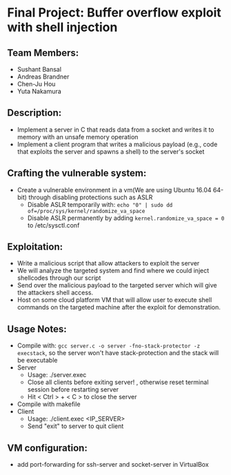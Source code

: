 # Final Project: Buffer overflow exploit with shell injection

## Team Members: 
 - Sushant Bansal
 - Andreas Brandner
 - Chen-Ju Hou
 - Yuta Nakamura

## Description:
- Implement a server in C that reads data from a socket and writes it to memory with an unsafe memory operation
- Implement a client program that writes a malicious payload (e.g., code that exploits the server and spawns a shell) to the server's socket

## Crafting the vulnerable system:
- Create a vulnerable environment in a vm(We are using Ubuntu 16.04 64-bit) through disabling protections such as ASLR
	- Disable ASLR temporarily with: `echo "0" | sudo dd of=/proc/sys/kernel/randomize_va_space` 
	- Disable ASLR permanently by adding `kernel.randomize_va_space = 0` to /etc/sysctl.conf

## Exploitation:
- Write a malicious script that allow attackers to exploit the server
- We will analyze the targeted system and find where we could inject shellcodes through our script
- Send over the malicious payload to the targeted server which will give the attackers shell access.
- Host on some cloud platform VM that will allow user to execute shell commands on the targeted machine after the exploit for demonstration.


## Usage Notes:
- Compile with: `gcc server.c -o server -fno-stack-protector -z execstack`, so the server won't have stack-protection and the stack will be executable
- Server
	- Usage: ./server.exec	
	- Close all clients before exiting server! , otherwise reset terminal session before restarting server
	- Hit < Ctrl > + < C > to close the server
- Compile with makefile
- Client
	- Usage: ./client.exec <IP_SERVER>
	- Send "exit" to server to quit client
	
## VM configuration:
- add port-forwarding for ssh-server and socket-server in VirtualBox
